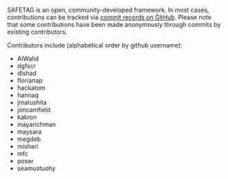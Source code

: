
SAFETAG is an open, community-developed framework. In most cases, contributions can be tracked via [commit records on GitHub](https://github.com/SAFETAG/SAFETAG/graphs/contributors). Please note that some contributions have been made anonymously through commits by existing contributors.

Contributors include (alphabetical order by github username):

* AlWalid
* dgfscr
* dlshad
* florianap
* hackatom
* hannaq
* jmatushita
* joncamfield
* kakron
* mayarichman
* maysara
* megdeb
* mishari
* mfc
* poser
* seamustuohy
